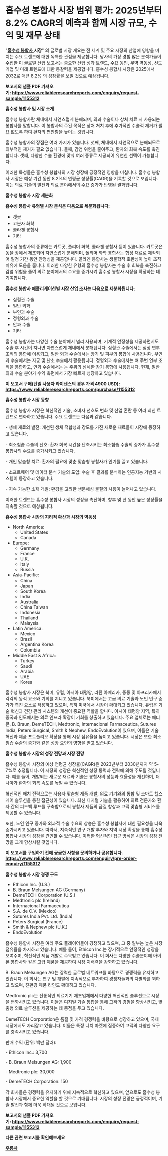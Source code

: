 <p><h1>흡수성 봉합사 시장 범위 평가: 2025년부터 8.2% CAGR의 예측과 함께 시장 규모, 수익 및 재무 상태</h1></p><p>"<strong><a href="https://www.reliableresearchreports.com/absorbable-sutures-r1155312?utm_campaign=106&utm_medium=7&utm_source=Github&utm_content=ia&utm_term=25022025&utm_id=absorbable-sutures">흡수성 봉합사&nbsp;</a></strong><strong>시장</strong>" 의 글로벌 시장 개요는 전 세계 및 주요 시장의 산업에 영향을 미치는 주요 트렌드에 대한 독특한 관점을 제공합니다. 당사의 가장 경험 많은 분석가들이 수집한 이 글로벌 산업 보고서는 중요한 산업 성과 트렌드, 수요 동인, 무역 역동성, 선도 기업 및 미래 트렌드에 대한 통찰력을 제공합니다. 흡수성 봉합사 시장은 2025에서 2032로 매년 8.2% 의 성장률을 보일 것으로 예상됩니다.&nbsp;</p>
<p><strong>보고서의 샘플 PDF 가져오기:&nbsp;<a href="https://www.reliableresearchreports.com/enquiry/request-sample/1155312?utm_campaign=106&utm_medium=7&utm_source=Github&utm_content=ia&utm_term=25022025&utm_id=absorbable-sutures">https://www.reliableresearchreports.com/enquiry/request-sample/1155312</a></strong></p>
<p><strong>흡수성 봉합사 및 시장 소개</strong></p>
<p><p>흡수성 봉합사란 체내에서 자연스럽게 분해되며, 외과 수술이나 상처 치료 시 사용되는 봉합사를 말합니다. 이 봉합사의 주된 목적은 상처 처치 후에 추가적인 수술적 제거가 필요 없도록 하여 환자의 편안함을 높이는 것입니다. </p><p>흡수성 봉합사의 장점은 여러 가지가 있습니다. 첫째, 체내에서 자연적으로 분해되므로 외부적인 제거가 필요 없습니다. 둘째, 감염 위험을 줄여주고, 환자의 회복 속도를 촉진합니다. 셋째, 다양한 수술 환경에 맞춰 여러 종류로 제공되어 유연한 선택이 가능합니다. </p><p>이러한 특성들은 흡수성 봉합사의 시장 성장에 긍정적인 영향을 미칩니다. 흡수성 봉합사 시장은 예상 기간 동안 8.2%의 연평균 성장률(CAGR)을 기록할 것으로 보입니다. 이는 의료 기술의 발전과 의료 분야에서의 수요 증가가 반영된 결과입니다.</p></p>
<p><strong>흡수성 봉합사 시장 세분화</strong></p>
<p><strong>흡수성 봉합사 유형별 시장 분석은 다음으로 세분화됩니다:</strong></p>
<p><ul><li>캣굿</li><li>고분자 화학</li><li>콜라겐 봉합사</li><li>기타</li></ul></p>
<p><p>흡수성 봉합사의 종류에는 카트곳, 폴리머 화학, 콜라겐 봉합사 등이 있습니다. 카트곳은 동물 장에서 제조되어 자연스럽게 분해되며, 폴리머 화학 봉합사는 합성 재료로 제작되어 일정 기간 동안 안정성을 제공합니다. 콜라겐 봉합사는 생물학적 호환성이 높아 조직 치유에 도움을 줍니다. 이러한 다양한 유형의 흡수성 봉합사는 수술 후 회복을 촉진하고 감염 위험을 줄여 의료 분야에서의 수요를 증가시켜 흡수성 봉합사 시장을 확장하는 데 기여합니다.</p></p>
<p><strong>흡수성 봉합사 애플리케이션별 시장 산업 조사는 다음으로 세분화됩니다:</strong></p>
<p><ul><li>심혈관 수술</li><li>일반 외과</li><li>부인과 수술</li><li>정형외과 수술</li><li>안과 수술</li><li>기타</li></ul></p>
<p><p>흡수성 봉합사는 다양한 수술 분야에서 널리 사용되며, 기계적 안정성을 제공하면서도 수술 후 시간이 지나면 자연스럽게 체내에서 분해됩니다. 심혈관 수술에서는 심장 연부 조직의 봉합에 이용되고, 일반 외과 수술에서는 장기 및 피부의 봉합에 사용됩니다. 부인과 수술에서는 자궁 및 난소 수술에서 활용됩니다. 정형외과 수술에서는 뼈 주변 연부 조직을 봉합하고, 안과 수술에서는 눈 주위의 섬세한 장기 봉합에 사용됩니다. 현재, 일반 외과 수술 분야가 수익 측면에서 가장 빠르게 성장하고 있습니다.</p></p>
<p><strong>이 보고서 구매(단일 사용자 라이센스의 경우 가격 4900 USD): <a href="https://www.reliableresearchreports.com/purchase/1155312?utm_campaign=106&utm_medium=7&utm_source=Github&utm_content=ia&utm_term=25022025&utm_id=absorbable-sutures">https://www.reliableresearchreports.com/purchase/1155312</a></strong></p>
<p><strong>흡수성 봉합사 시장 동향</strong></p>
<p><p>흡수성 봉합사 시장은 혁신적인 기술, 소비자 선호도 변화 및 산업 혼란 등 여러 최신 트렌드로 변화하고 있습니다. 주요 트렌드는 다음과 같습니다.</p><p>- 생체 재료의 발전: 개선된 생체 적합성과 강도를 가진 새로운 재료들이 시장에 등장하고 있습니다.</p><p>- 최소침습 수술의 선호: 환자 회복 시간을 단축시키는 최소침습 수술의 증가가 흡수성 봉합사의 수요를 증가시키고 있습니다.</p><p>- 개인 맞춤형 치료: 환자의 필요에 맞춘 맞춤형 봉합사가 인기를 끌고 있습니다.</p><p>- 소프트웨어 및 데이터 분석 기술의 도입: 수술 후 결과를 분석하는 인공지능 기반의 시스템이 등장하고 있습니다.</p><p>- 지속 가능한 소재 개발: 환경을 고려한 생분해성 물질의 사용이 늘어나고 있습니다.</p><p>이러한 트렌드는 흡수성 봉합사 시장의 성장을 촉진하며, 향후 몇 년 동안 높은 성장률을 지속할 것으로 예상됩니다.</p></p>
<p><strong>흡수성 봉합사 시장의 지리적 확산과 시장의 역동성</strong></p>
<p><ul>
    <li>
        North America:
        <ul>
            <li>United States</li>
            <li>Canada</li>
        </ul>
    </li>
    <li>
        Europe:
        <ul>
            <li>Germany</li>
            <li>France</li>
            <li>U.K.</li>
            <li>Italy</li>
            <li>Russia</li>
        </ul>
    </li>
    <li>
        Asia-Pacific:
        <ul>
            <li>China</li>
            <li>Japan</li>
            <li>South Korea</li>
            <li>India</li>
            <li>Australia</li>
            <li>China Taiwan</li>
            <li>Indonesia</li>
            <li>Thailand</li>
            <li>Malaysia</li>
        </ul>
    </li>
    <li>
        Latin America:
        <ul>
            <li>Mexico</li>
            <li>Brazil</li>
            <li>Argentina Korea</li>
            <li>Colombia</li>
        </ul>
    </li>
    <li>
        Middle East & Africa:
        <ul>
            <li>Turkey</li>
            <li>Saudi</li>
            <li>Arabia</li>
            <li>UAE</li>
            <li>Korea</li>
        </ul>
    </li>
    </ul></p>
<p><p>흡수성 봉합사 시장은 북미, 유럽, 아시아 태평양, 라틴 아메리카, 중동 및 아프리카에서 각각의 동적 요소와 기회를 지니고 있습니다. 북미에서는 고급 의료 기술과 노인 인구 증가가 촉진 요소로 작용하고 있으며, 특히 미국에서 시장이 확대되고 있습니다. 유럽은 기술 혁신과 건강 관리 시스템의 개선이 중요한 역할을 합니다. 아시아 태평양 지역, 특히 중국과 인도에서는 의료 인프라 확장이 기회를 창출하고 있습니다. 주요 업체로는 에티콘, B. Braun, DemeTECH, Medtronic, Internacional Farmaceutica, Sutures India, Peters Surgical, Smith & Nephew, EndoEvolution이 있으며, 이들은 기술 혁신과 제품 포트폴리오 확장을 통해 시장 점유율을 높이고 있습니다. 시장은 또한 최소 침습 수술의 증가와 같은 성장 요인의 영향을 받고 있습니다.</p></p>
<p><strong>흡수성 봉합사 시장의 성장 전망과 시장 전망</strong></p>
<p><p>흡수성 봉합사 시장의 예상 연평균 성장률(CAGR)은 2023년부터 2030년까지 약 5-7%로 추정됩니다. 이 시장의 성장은 혁신적인 성장 동력과 전략에 의해 주도될 것입니다. 예를 들어, 개발되는 새로운 재료와 기술은 봉합사의 성능과 효율성을 개선하며, 더 나아가 환자의 회복 속도를 높일 수 있습니다. </p><p>혁신적인 배치 전략으로는 사용자 맞춤형 제품 개발, 의료 기기와의 통합 및 스마트 헬스케어 솔루션을 통한 접근성이 있습니다. 최신 디지털 기술을 활용하여 의료 전문가와 환자 간의 피드백 루프를 구축함으로써 봉합사 제품의 품질 향상과 고객 맞춤형 서비스를 제공할 수 있습니다. </p><p>또한, 노인 인구 증가와 외과적 수술 수요의 상승은 흡수성 봉합사에 대한 필요성을 더욱 증가시키고 있습니다. 따라서, 지속적인 연구 개발 투자와 지역 시장 확장을 통해 흡수성 봉합사 시장의 성장을 견인할 수 있습니다. 이러한 혁신적인 접근 방식은 시장의 성장 전망을 크게 향상시킬 것입니다.</p></p>
<p><strong>이 보고서를 구입하기 전에 궁금한 사항을 문의하거나 공유합니다. <a href="https://www.reliableresearchreports.com/enquiry/pre-order-enquiry/1155312?utm_campaign=106&utm_medium=7&utm_source=Github&utm_content=ia&utm_term=25022025&utm_id=absorbable-sutures">https://www.reliableresearchreports.com/enquiry/pre-order-enquiry/1155312</a></strong></p>
<p><strong>흡수성 봉합사 시장 경쟁 구도</strong></p>
<p><ul><li>Ethicon Inc. (U.S.)</li><li>B. Braun Melsungen AG (Germany)</li><li>DemeTECH Corporation (U.S.)</li><li>Medtronic plc (Ireland)</li><li>Internacional Farmaceutica</li><li>S.A. de C.V. (Mexico)</li><li>Sutures India Pvt. Ltd. (India)</li><li>Peters Surgical (France)</li><li>Smith & Nephew plc (U.K.)</li><li>EndoEvolution</li></ul></p>
<p><p>흡수성 봉합사 시장은 여러 주요 플레이어들이 경쟁하고 있으며, 그 중 일부는 높은 시장 점유율을 차지하고 있습니다. 예를 들어, Ethicon Inc.는 장기적으로 안정적인 성장을 보여주며, 혁신적인 제품 개발로 주목받고 있습니다. 이 회사는 다양한 수술분야에 아이폰 봉합사와 같은 고급 제품을 제공하여 시장 지배력을 강화하고 있습니다.</p><p>B. Braun Melsungen AG는 강력한 글로벌 네트워크를 바탕으로 경쟁력을 유지하고 있습니다. 이 회사는 연구 및 개발에 지속적으로 투자하여 경쟁자들과의 차별화를 꾀하고 있으며, 친환경 제품 라인도 확대하고 있습니다.</p><p>Medtronic plc는 전통적인 의료기기 제조업체에서 다양한 혁신적인 솔루션으로 시장을 변화시키고 있습니다. 이들은 디지털 기술 통합을 통해 고객의 경험을 향상시키고, 맞춤형 의료 솔루션을 제공하는 데 중점을 두고 있습니다.</p><p>DemeTECH Corporation은 품질 및 가격 경쟁력을 바탕으로 성장하고 있으며, 국제 시장에서도 자리잡고 있습니다. 이들은 특정 니치 마켓에 집중하여 고객의 다양한 요구를 충족시키고 있습니다.</p><p>판매 수익 (단위: 백만 달러):</p><p>- Ethicon Inc.: 3,700</p><p>- B. Braun Melsungen AG: 1,900</p><p>- Medtronic plc: 30,000</p><p>- DemeTECH Corporation: 150 </p><p>각 회사들은 경쟁력을 유지하기 위해 지속적으로 혁신하고 있으며, 앞으로도 흡수성 봉합사 시장에서 중요한 역할을 할 것으로 기대됩니다. 시장의 성장 전망은 긍정적이며, 기술 발전과 함께 더욱 확대될 것으로 보입니다.</p></p>
<p><strong>보고서의 샘플 PDF 가져오기:&nbsp;<a href="https://www.reliableresearchreports.com/enquiry/request-sample/1155312?utm_campaign=106&utm_medium=7&utm_source=Github&utm_content=ia&utm_term=25022025&utm_id=absorbable-sutures">https://www.reliableresearchreports.com/enquiry/request-sample/1155312</a></strong></p>
<p><strong></strong></p>
<p><strong></strong></p>
<p><strong></strong></p>
<p><strong></strong></p>
<p><strong>다른 관련 보고서를 확인해보세요</strong></p>
<p><strong><p><a href="https://github.com/sougarounis/Market-Research-Report-List-7/blob/main/323067340336.md?utm_campaign=106&utm_medium=7&utm_source=Github&utm_content=ia&utm_term=25022025&utm_id=absorbable-sutures">우롱차</a></p></strong></p>
<p></p>